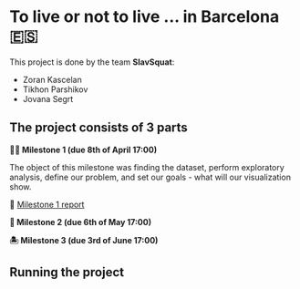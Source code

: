 # To live or not to live ... in Barcelona 🇪🇸 
This project is done by the team **SlavSquat**:

- Zoran Kascelan
- Tikhon Parshikov
- Jovana Segrt

## The project consists of 3 parts
**💃🏻 Milestone 1 (due 8th of April 17:00)**

The object of this milestone was finding the dataset, perform exploratory analysis, define our problem, and set our goals - what will our visualization show.

📕 [Milestone 1 report](Milestone_1.md)

**🥘 Milestone 2 (due 6th of May 17:00)**


**🏝 Milestone 3 (due 3rd of June 17:00)**

## Running the project

